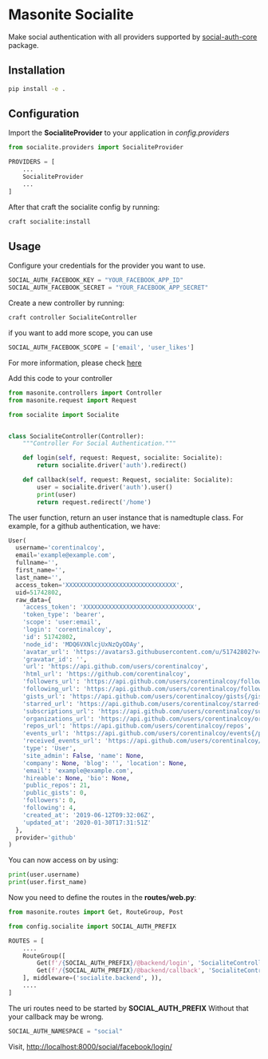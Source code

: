 # Masonite Socialite
Make social authentication with all providers supported by 
[social-auth-core](https://github.com/python-social-auth/social-core) package.

## Installation

```bash
pip install -e .
```

## Configuration
Import the **SocialiteProvider** to your application in *config.providers*

```python
from socialite.providers import SocialiteProvider

PROVIDERS = [
    ...
    SocialiteProvider
    ...
]
```

After that craft the socialite config by running:
```bash
craft socialite:install
```

## Usage
Configure your credentials for the provider you want to use.

```python
SOCIAL_AUTH_FACEBOOK_KEY = "YOUR_FACEBOOK_APP_ID"
SOCIAL_AUTH_FACEBOOK_SECRET = "YOUR_FACEBOOK_APP_SECRET"
```

Create a new controller by running:

```bash
craft controller SocialiteController
```
if you want to add more scope, you can use 

```python
SOCIAL_AUTH_FACEBOOK_SCOPE = ['email', 'user_likes']
```

For more information, please check [here](https://python-social-auth-docs.readthedocs.io/en/latest/backends/index.html)

Add this code to your controller

```python
from masonite.controllers import Controller
from masonite.request import Request

from socialite import Socialite


class SocialiteController(Controller):
    """Controller For Social Authentication."""

    def login(self, request: Request, socialite: Socialite):
        return socialite.driver('auth').redirect()

    def callback(self, request: Request, socialite: Socialite):
        user = socialite.driver('auth').user()
        print(user)
        return request.redirect('/home')
```

The user function, return an user instance that is namedtuple class. 
For example, for a github authentication, we have:

```python
User(
  username='corentinalcoy', 
  email='example@example.com', 
  fullname='', 
  first_name='', 
  last_name='', 
  access_token='XXXXXXXXXXXXXXXXXXXXXXXXXXXXXXX',
  uid=51742802, 
  raw_data={
    'access_token': 'XXXXXXXXXXXXXXXXXXXXXXXXXXXXXXX', 
    'token_type': 'bearer', 
    'scope': 'user:email', 
    'login': 'corentinalcoy', 
    'id': 51742802, 
    'node_id': 'MDQ6VXNlcjUxNzQyODAy', 
    'avatar_url': 'https://avatars3.githubusercontent.com/u/51742802?v=4', 
    'gravatar_id': '', 
    'url': 'https://api.github.com/users/corentinalcoy', 
    'html_url': 'https://github.com/corentinalcoy', 
    'followers_url': 'https://api.github.com/users/corentinalcoy/followers', 
    'following_url': 'https://api.github.com/users/corentinalcoy/following{/other_user}', 
    'gists_url': 'https://api.github.com/users/corentinalcoy/gists{/gist_id}', 
    'starred_url': 'https://api.github.com/users/corentinalcoy/starred{/owner}{/repo}', 	
    'subscriptions_url': 'https://api.github.com/users/corentinalcoy/subscriptions', 
    'organizations_url': 'https://api.github.com/users/corentinalcoy/orgs', 
    'repos_url': 'https://api.github.com/users/corentinalcoy/repos', 
    'events_url': 'https://api.github.com/users/corentinalcoy/events{/privacy}', 
    'received_events_url': 'https://api.github.com/users/corentinalcoy/received_events', 
    'type': 'User', 
    'site_admin': False, 'name': None, 
    'company': None, 'blog': '', 'location': None, 
    'email': 'example@example.com', 
    'hireable': None, 'bio': None, 
    'public_repos': 21, 
    'public_gists': 0, 
    'followers': 0, 
    'following': 4, 
    'created_at': '2019-06-12T09:32:06Z', 
    'updated_at': '2020-01-30T17:31:51Z'
  }, 
  provider='github'
)
```

You can now access on by using:
```python
print(user.username)
print(user.first_name)
```

Now you need to define the routes in the **routes/web.py**:

```python
from masonite.routes import Get, RouteGroup, Post

from config.socialite import SOCIAL_AUTH_PREFIX

ROUTES = [
    ....
    RouteGroup([
        Get(f'/{SOCIAL_AUTH_PREFIX}/@backend/login', 'SocialiteController@auth'),
        Get(f'/{SOCIAL_AUTH_PREFIX}/@backend/callback', 'SocialiteController@callback'),
    ], middleware=('socialite.backend', )),
    ....
]

```

The uri routes need to be started by **SOCIAL_AUTH_PREFIX**
Without that your callback may be wrong.

```python
SOCIAL_AUTH_NAMESPACE = "social"
```

Visit, [http://localhost:8000/social/facebook/login/](http://localhost:8000/social/facebook/login/)
